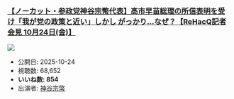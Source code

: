 ### [【ノーカット・参政党神谷宗幣代表】高市早苗総理の所信表明を受け「我が党の政策と近い」しかし がっかり…なぜ？【ReHacQ記者会見 10月24日(金)】](https://www.youtube.com/watch?v=R0gD7tsB3Ik)
[![](https://img.youtube.com/vi/R0gD7tsB3Ik/sddefault.jpg)](https://www.youtube.com/watch?v=R0gD7tsB3Ik)
-   公開日: 2025-10-24
-   視聴数: 68,652
-   **いいね数: 854**
-   出演者: [神谷宗幣](/rehacq_fan/people/神谷宗幣 "wikilink")
